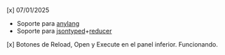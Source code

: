 [x] 07/01/2025

- Soporte para [anylang](https://github.com/allnulled/anylang)
- Soporte para [jsontyped](https://github.com/allnulled/jsontyped)+[reducer](https://github.com/allnulled/jsontyped-reducer)

[x] Botones de Reload, Open y Execute en el panel inferior. Funcionando.